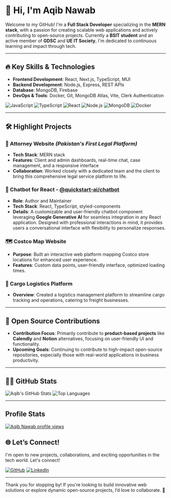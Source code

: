 # 👋 Hi, I'm Aqib Nawab

Welcome to my GitHub! I'm a **Full Stack Developer** specializing in the **MERN stack**, with a passion for creating scalable web applications and actively contributing to open-source projects. Currently a **BSIT student** and an active member of **GDSC** and **UE IT Society**, I'm dedicated to continuous learning and impact through tech.

---

## 🔥 Key Skills & Technologies

- **Frontend Development**: React, Next.js, TypeScript, MUI
- **Backend Development**: Node.js, Express, REST APIs
- **Database**: MongoDB, Firebase
- **DevOps & Tools**: Docker, Git, MongoDB Atlas, Vite, Clerk Authentication

![JavaScript](https://img.shields.io/badge/-JavaScript-black?style=flat-square&logo=javascript)
![TypeScript](https://img.shields.io/badge/-TypeScript-3178C6?style=flat-square&logo=typescript)
![React](https://img.shields.io/badge/-React-black?style=flat-square&logo=react)
![Node.js](https://img.shields.io/badge/-Node.js-339933?style=flat-square&logo=node.js)
![MongoDB](https://img.shields.io/badge/-MongoDB-black?style=flat-square&logo=mongodb)
![Docker](https://img.shields.io/badge/-Docker-2496ED?style=flat-square&logo=docker)

---

## 🛠 Highlight Projects

### 📜 Attorney Website *(Pakistan's First Legal Platform)*
- **Tech Stack**: MERN stack
- **Features**: Client and admin dashboards, real-time chat, case management, and a responsive interface
- **Collaboration**: Worked closely with a dedicated team and the client to bring this comprehensive legal service platform to life.

### 💬 Chatbot for React - [@quickstart-ai/chatbot](https://www.npmjs.com/package/@quickstart-ai/chatbot)
- **Role**: Author and Maintainer
- **Tech Stack**: React, TypeScript, styled-components
- **Details**: A customizable and user-friendly chatbot component leveraging **Google Generative AI** for seamless integration in any React application. Designed with professional interactions in mind, it provides users a conversational interface with flexibility to personalize responses.

### 🗺 Costco Map Website
- **Purpose**: Built an interactive web platform mapping Costco store locations for enhanced user experience.
- **Features**: Custom data points, user-friendly interface, optimized loading times.

### 🚚 Cargo Logistics Platform
- **Overview**: Created a logistics management platform to streamline cargo tracking and operations, catering to freight businesses.

---

## 🌟 Open Source Contributions

- **Contribution Focus**: Primarily contribute to **product-based projects** like **Calendly** and **Notion** alternatives, focusing on user-friendly UI and functionality.
- **Upcoming Goals**: Continuing to contribute to high-impact open-source repositories, especially those with real-world applications in business productivity.

---

## 👨‍💻 GitHub Stats

![Aqib's GitHub Stats](https://github-readme-stats.vercel.app/api?username=AQIB-NAWAB&show_icons=true&theme=tokyonight&hide_border=true)
![Top Languages](https://github-readme-stats.vercel.app/api/top-langs/?username=AQIB-NAWAB&layout=compact&theme=tokyonight&hide_border=true)

---

## Profile Stats
[![Aqib Nawab profile views](https://u8views.com/api/v1/github/profiles/115807186/views/day-week-month-total-count.svg)](https://u8views.com/github/AQIB-NAWAB)

## 🌐 Let’s Connect!

I'm open to new projects, collaborations, and exciting opportunities in the tech world. Let's connect!

[![GitHub](https://img.shields.io/badge/-GitHub-333?style=for-the-badge&logo=github)](https://github.com/AQIB-NAWAB)
[![LinkedIn](https://img.shields.io/badge/-LinkedIn-0077B5?style=for-the-badge&logo=linkedin&logoColor=white)](https://www.linkedin.com/in/aqib-nawab-66723b252/)

---

Thank you for stopping by! If you're looking to build innovative web solutions or explore dynamic open-source projects, I’d love to collaborate. 🚀
